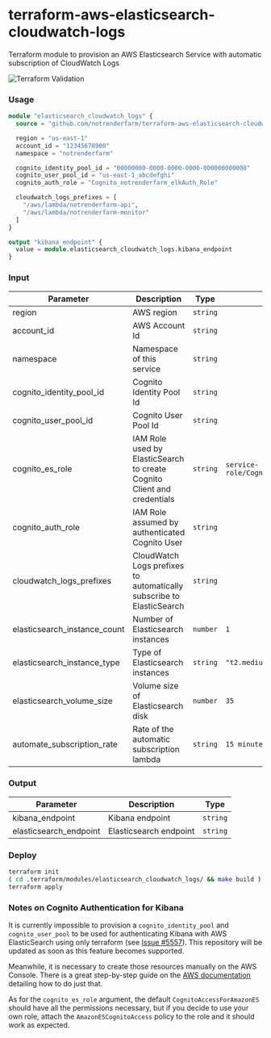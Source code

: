 # terraform-aws-elasticsearch-cloudwatch-logs

Terraform module to provision an AWS Elasticsearch Service with automatic subscription of CloudWatch Logs

![Terraform Validation](https://github.com/notrenderfarm/terraform-aws-elasticsearch-cloudwatch-logs/workflows/Terraform%20Validation/badge.svg) 


### Usage

```terraform
module "elasticsearch_cloudwatch_logs" {
  source = "github.com/notrenderfarm/terraform-aws-elasticsearch-cloudwatch-logs"

  region = "us-east-1"
  account_id = "12345678900"
  namespace = "notrenderfarm"

  cognito_identity_pool_id = "00000000-0000-0000-0000-000000000000"
  cognito_user_pool_id = "us-east-1_abcdefghi"
  cognito_auth_role = "Cognito_notrenderfarm_elkAuth_Role"

  cloudwatch_logs_prefixes = [
    "/aws/lambda/notrenderfarm-api", 
    "/aws/lambda/notrenderfarm-monitor"
  ]
}

output "kibana_endpoint" {
  value = module.elasticsearch_cloudwatch_logs.kibana_endpoint
}
```

### Input

| Parameter | Description | Type | Default | 
| --------- | ----------- | ---- | ------- | 
| region    | AWS region | `string` |
| account_id    | AWS Account Id | `string` |  |
| namespace    | Namespace of this service | `string` |  |
| cognito_identity_pool_id    | Cognito Identity Pool Id | `string` |  |
| cognito_user_pool_id    | Cognito User Pool Id | `string` |  |
| cognito_es_role    | IAM Role used by ElasticSearch to create Cognito Client and credentials | `string` | `service-role/CognitoAccessForAmazonES` |
| cognito_auth_role    | IAM Role assumed by authenticated Cognito User | `string` |  |
| cloudwatch_logs_prefixes    | CloudWatch Logs prefixes to automatically subscribe to ElasticSearch | `string` |  |
| elasticsearch_instance_count    | Number of Elasticsearch instances | `number` | `1` |
| elasticsearch_instance_type    | Type of Elasticsearch instances | `string` | `"t2.medium.elasticsearch"` |
| elasticsearch_volume_size    | Volume size of Elasticsearch disk | `number` | `35` |
| automate_subscription_rate    | Rate of the automatic subscription lambda | `string` | `15 minutes` |

### Output

| Parameter | Description | Type |  
| --------- | ----------- | ---- |  
| kibana_endpoint    | Kibana endpoint | `string` | 
| elasticsearch_endpoint    | Elasticsearch endpoint | `string` |  

### Deploy

```bash
terraform init
( cd .terraform/modules/elasticsearch_cloudwatch_logs/ && make build )
terraform apply
```
### Notes on Cognito Authentication for Kibana
It is currently impossible to provision a `cognito_identity_pool` and `cognito_user_pool` to be used for authenticating Kibana with AWS ElasticSearch using only terraform (see [Issue #5557](https://github.com/terraform-providers/terraform-provider-aws/issues/5557)). This repository will be updated as soon as this feature becomes supported.

Meanwhile, it is necessary to create those resources manually on the AWS Console. There is a great step-by-step guide on the [AWS documentation](https://docs.aws.amazon.com/elasticsearch-service/latest/developerguide/es-cognito-auth.html#es-cognito-auth-identity-providers) detailing how to do just that.

As for the `cognito_es_role` argument, the default `CognitoAccessForAmazonES` should have all the permissions necessary, but if you decide to use your own role, attach the `AmazonESCognitoAccess` policy to the role and it should work as expected.
